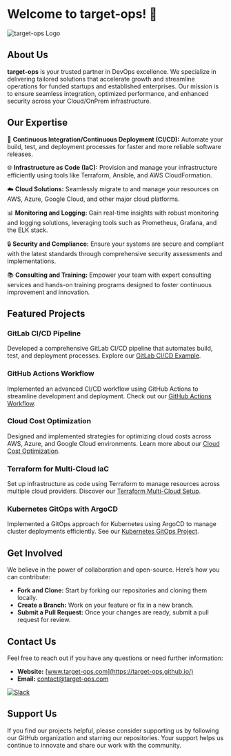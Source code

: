 # Welcome to target-ops! 🎯

![target-ops Logo](https://avatars.githubusercontent.com/u/171186748?s=200&v=4) <!-- Replace with your actual logo URL -->

## About Us

**target-ops** is your trusted partner in DevOps excellence. We specialize in delivering tailored solutions that accelerate growth and streamline operations for funded startups and established enterprises. Our mission is to ensure seamless integration, optimized performance, and enhanced security across your Cloud/OnPrem infrastructure.

## Our Expertise

🔧 **Continuous Integration/Continuous Deployment (CI/CD):** Automate your build, test, and deployment processes for faster and more reliable software releases.

🌐 **Infrastructure as Code (IaC):** Provision and manage your infrastructure efficiently using tools like Terraform, Ansible, and AWS CloudFormation.

☁️ **Cloud Solutions:** Seamlessly migrate to and manage your resources on AWS, Azure, Google Cloud, and other major cloud platforms.

📊 **Monitoring and Logging:** Gain real-time insights with robust monitoring and logging solutions, leveraging tools such as Prometheus, Grafana, and the ELK stack.

🔒 **Security and Compliance:** Ensure your systems are secure and compliant with the latest standards through comprehensive security assessments and implementations.

📚 **Consulting and Training:** Empower your team with expert consulting services and hands-on training programs designed to foster continuous improvement and innovation.

## Featured Projects

### GitLab CI/CD Pipeline

Developed a comprehensive GitLab CI/CD pipeline that automates build, test, and deployment processes. 
Explore our [GitLab CI/CD Example](https://github.com/target-ops/gitlab-ci-cd-pipeline).

### GitHub Actions Workflow

Implemented an advanced CI/CD workflow using GitHub Actions to streamline development and deployment. 
Check out our [GitHub Actions Workflow](https://github.com/target-ops/github-actions-workflow).

### Cloud Cost Optimization

Designed and implemented strategies for optimizing cloud costs across AWS, Azure, and Google Cloud environments. 
Learn more about our [Cloud Cost Optimization](https://github.com/target-ops/cloud-cost-optimization).

### Terraform for Multi-Cloud IaC

Set up infrastructure as code using Terraform to manage resources across multiple cloud providers. Discover our [Terraform Multi-Cloud Setup](https://github.com/target-ops/terraform-multi-cloud).

### Kubernetes GitOps with ArgoCD

Implemented a GitOps approach for Kubernetes using ArgoCD to manage cluster deployments efficiently. See our [Kubernetes GitOps Project](https://github.com/target-ops/kubernetes-gitops-argocd).

## Get Involved

We believe in the power of collaboration and open-source. Here’s how you can contribute:

- **Fork and Clone:** Start by forking our repositories and cloning them locally.
- **Create a Branch:** Work on your feature or fix in a new branch.
- **Submit a Pull Request:** Once your changes are ready, submit a pull request for review.

## Contact Us

Feel free to reach out if you have any questions or need further information:

- **Website:** [www.target-ops.com](https://target-ops.github.io/)
- **Email:** contact@target-ops.com

[![Slack](https://cdn2.iconfinder.com/data/icons/social-media-2285/512/1_Slack_colored_svg-48.png)](https://join.slack.com/t/target-ops/shared_invite/zt-2kxdr9djp-YoQSCoRzARa9psxO8aYoaQ)

## Support Us

If you find our projects helpful, please consider supporting us by following our GitHub organization and starring our repositories. Your support helps us continue to innovate and share our work with the community.

